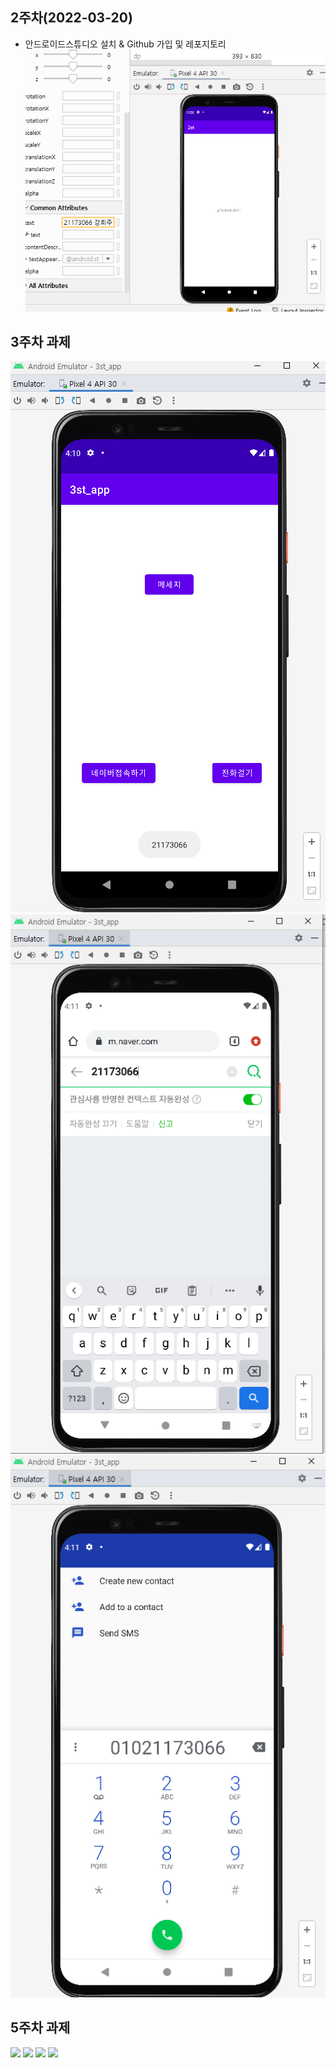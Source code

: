 ## 2주차(2022-03-20)
- 안드로이드스튜디오 설치 & Github 가입 및 레포지토리
 <img width="" height="" src="./pic/2st_png.PNG"></img>

## 3주차 과제
<img width="" height="" src="./pic/3주차과제_메인.PNG"></img>
<img width="" height="" src="./pic/3주차과제_네이버.PNG"></img>
<img width="" height="" src="./pic/3주차과제_전화걸.PNG"></img>

## 5주차 과제
<img width="" height="" src="./pic/5주차과제_1.PNG"></img>
<img width="" height="" src="./pic/5주차과제_2.PNG"></img>
<img width="" height="" src="./pic/5주차과제_3.PNG"></img>
<img width="" height="" src="./pic/5주차과제_4.PNG"></img>
